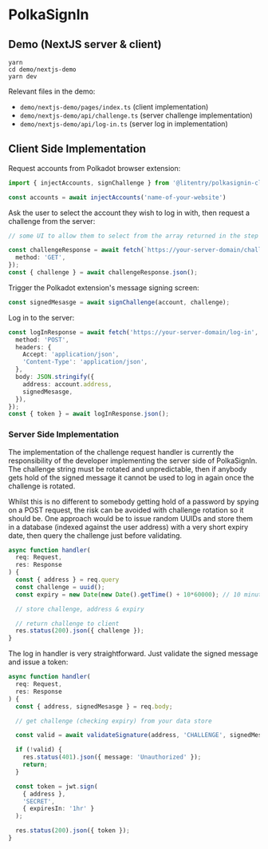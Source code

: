 # PolkaSignIn

## Demo (NextJS server & client)

```
yarn
cd demo/nextjs-demo
yarn dev
```

Relevant files in the demo:

- `demo/nextjs-demo/pages/index.ts` (client implementation)
- `demo/nextjs-demo/api/challenge.ts` (server challenge implementation)
- `demo/nextjs-demo/api/log-in.ts` (server log in implementation)

## Client Side Implementation

Request accounts from Polkadot browser extension:

```typescript
import { injectAccounts, signChallenge } from '@litentry/polkasignin-client';

const accounts = await injectAccounts('name-of-your-website')
```

Ask the user to select the account they wish to log in with, then request a challenge from the server:

```typescript
// some UI to allow them to select from the array returned in the step above, then:

const challengeResponse = await fetch(`https://your-server-domain/challenge?address=${USER_ADDRESS}`, {
  method: 'GET',
});
const { challenge } = await challengeResponse.json();
```

Trigger the Polkadot extension's message signing screen:

```typescript
const signedMesasge = await signChallenge(account, challenge);
```

Log in to the server:

```typescript
const logInResponse = await fetch('https://your-server-domain/log-in', {
  method: 'POST',
  headers: {
    Accept: 'application/json',
    'Content-Type': 'application/json',
  },
  body: JSON.stringify({
    address: account.address,
    signedMesasge,
  }),
});
const { token } = await logInResponse.json();
```

### Server Side Implementation

The implementation of the challenge request handler is currently the responsibility of the developer implementing the server side of PolkaSignIn. The challenge string must be rotated and unpredictable, then if anybody gets hold of the signed message it cannot be used to log in again once the challenge is rotated.

Whilst this is no different to somebody getting hold of a password by spying on a POST request, the risk can be avoided with challenge rotation so it should be. One approach would be to issue random UUIDs and store them in a database (indexed against the user address) with a very short expiry date, then query the challenge just before validating.

```typescript
async function handler(
  req: Request,
  res: Response
) {
  const { address } = req.query
  const challenge = uuid();
  const expiry = new Date(new Date().getTime() + 10*60000); // 10 minutes from now

  // store challenge, address & expiry

  // return challenge to client
  res.status(200).json({ challenge });
}
```

The log in handler is very straightforward. Just validate the signed message and issue a token:

```typescript
async function handler(
  req: Request,
  res: Response
) {
  const { address, signedMesasge } = req.body;

  // get challenge (checking expiry) from your data store

  const valid = await validateSignature(address, 'CHALLENGE', signedMesasge);

  if (!valid) {
    res.status(401).json({ message: 'Unauthorized' });
    return;
  }

  const token = jwt.sign(
    { address },
    'SECRET',
    { expiresIn: '1hr' }
  );

  res.status(200).json({ token });
}
```